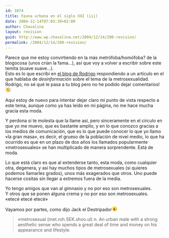 ```yaml
---
id: 1074
title: Fauna urbana en el siglo XXI (iii)
date: 2004-12-14T07:03:39+02:00
author: Chavalina
layout: revision
guid: http://www.wp.chavalina.net/2004/12/14/290-revision/
permalink: /2004/12/14/290-revision/
---
```

Parece que me estoy convirtiendo en la más metr&oacute;foba/hom&oacute;foba? de la blogocosa (unos cr&iacute;an la fama…), as&iacute; que voy a volver a escribir sobre este temita (suave suave…).  
Esto es lo que escrib&iacute; en <a href="http://trendyboy.com/blog/2004/12/13/la-desinformacion-en-los-medios/" target="_blank">el blog de Rodrigo</a> respondiendo a un art&iacute;culo en el que hablaba de _desinformaci&oacute;n_ sobre el tema de la metrosexualidad.  
Rodrigo, no sé qué le pasa a tu blog pero no he podido dejar comentarios!![emo](/imagenes/emoticonos/confuso.gif) 

Aqu&iacute; estoy de nuevo para intentar dejar claro mi punto de vista respecto a este tema, aunque como ya has le&iacute;do en mi página, no me hace mucha gracia esta moda.

Y perdona si te molesta que la llame as&iacute;, pero sinceramente en el c&iacute;rculo en que yo me muevo, que es bastante amplio, y en lo que conozco gracias a los medios de comunicaci&oacute;n, que es lo que puede conocer lo que yo llamo «la gran masa», es decir, el grueso de la poblaci&oacute;n de nivel medio, lo que ha ocurrido es que en un plazo de dos a&ntilde;os los llamados popularmente «metrosexuales» se han multiplicado de manera sorprendente. Está de moda.

Lo que está claro es que al extenderse tanto, esta moda, como cualquier otra, degenera, y as&iacute; hay muchos tipos de metrosexuales (si quieres podemos llamarles grados), unos más exagerados que otros. Uno puede hacerse cositas sin llegar a extremos fuera de la media.

Yo tengo amigos que van al gimnasio y no por eso son metrosexuales.  
Y otros que se ponen alguna crema y no por eso son metrosexuales.  
«etecé etecé etecé»

Vayamos por partes, como dijo Jack el Destripador![emo](/imagenes/emoticonos/risa.gif) 

> «metrosexual (met.roh.SEK.shoo.ul) n. An urban male with a strong aesthetic sense who spends a great deal of time and money on his appearance and lifestyle.